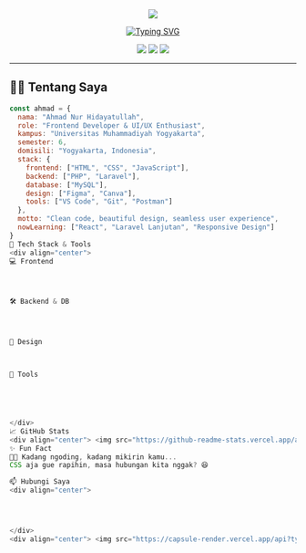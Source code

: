 <div align="center">
  <img src="https://capsule-render.vercel.app/api?type=waving&color=gradient&customColorList=0,2,2,5,30&height=280&section=header&text=Ahmad%20Nur%20Hidayatullah&fontSize=45&fontColor=ffffff&animation=fadeIn&desc=Frontend%20Developer%20%7C%20UI%2FUX%20Enthusiast&descAlign=62&descAlignY=55" />
</div>

<div align="center">
  
[![Typing SVG](https://readme-typing-svg.demolab.com?font=Fira+Code&weight=500&size=22&pause=1000&color=00D9FF&center=true&vCenter=true&width=750&lines=🚀+Building+Amazing+Web+Experiences;💻+Frontend+Developer+%26+UI%2FUX+Designer;🎨+Crafting+Clean+User+Interfaces;🌱+Always+Learning+Something+New)](https://git.io/typing-svg)

</div>

<div align="center">
  <img src="https://komarev.com/ghpvc/?username=AhmadNurHidayatullah&color=00d9ff&style=for-the-badge&label=Profile+Views" />
  <img src="https://img.shields.io/github/followers/AhmadNurHidayatullah?color=00d9ff&style=for-the-badge&label=Followers" />
  <img src="https://img.shields.io/github/stars/AhmadNurHidayatullah?color=00d9ff&style=for-the-badge&label=Stars" />
</div>

---

## 🧑‍💻 Tentang Saya

```javascript
const ahmad = {
  nama: "Ahmad Nur Hidayatullah",
  role: "Frontend Developer & UI/UX Enthusiast",
  kampus: "Universitas Muhammadiyah Yogyakarta",
  semester: 6,
  domisili: "Yogyakarta, Indonesia",
  stack: {
    frontend: ["HTML", "CSS", "JavaScript"],
    backend: ["PHP", "Laravel"],
    database: ["MySQL"],
    design: ["Figma", "Canva"],
    tools: ["VS Code", "Git", "Postman"]
  },
  motto: "Clean code, beautiful design, seamless user experience",
  nowLearning: ["React", "Laravel Lanjutan", "Responsive Design"]
}
🧰 Tech Stack & Tools
<div align="center">
💻 Frontend




🛠️ Backend & DB




🎨 Design



🧰 Tools





</div>
📈 GitHub Stats
<div align="center"> <img src="https://github-readme-stats.vercel.app/api?username=AhmadNurHidayatullah&show_icons=true&theme=tokyonight&hide_border=true" width="48%" /> <img src="https://github-readme-stats.vercel.app/api/top-langs/?username=AhmadNurHidayatullah&layout=compact&theme=tokyonight&hide_border=true" width="48%" /> </div> <div align="center"> <img src="https://github-readme-streak-stats.herokuapp.com?user=AhmadNurHidayatullah&theme=tokyonight&hide_border=true" /> </div>
✨ Fun Fact
👨‍💻 Kadang ngoding, kadang mikirin kamu...
CSS aja gue rapihin, masa hubungan kita nggak? 😆

📫 Hubungi Saya
<div align="center">




</div>
<div align="center"> <img src="https://capsule-render.vercel.app/api?type=waving&color=gradient&customColorList=0,2,2,5,30&height=120&section=footer&animation=fadeIn" /> </div> ```
